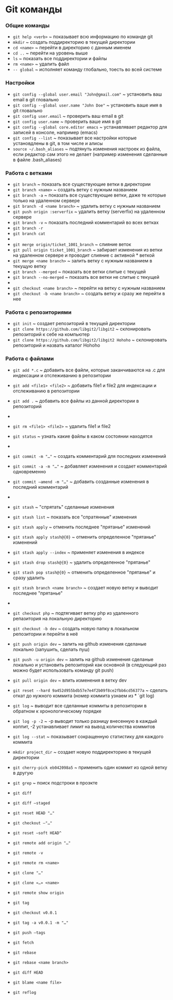 
# Git команды


### Общие команды

* `git help <verb>`  ~  показывает всю информацию по команде git <verb>  
* `mkdir`  ~  создать поддиректорию в текущей директории 
* `cd <name>`  ~  перейти в директорию с данным именем  
* `cd ..`  ~  перейти на уровень выше  
* `ls`  ~  показать все поддиректории и файлы
* `rm <name>`  ~  удалить файл
* `-- global`   ~   исполняет команду глобально, тоесть во всей системе

 
### Настройки

* `git config --global user.email "John@gmail.com"`   ~   установить ваш email в git гловально
* `git config --global user.name "John Doe"`   ~   установить ваше имя в git гловально 
* `git config user.email`   ~   проверить ваш email в git
* `git config user.name`   ~   проверить ваше имя в git
* `git config --global core.editor emacs`     ~   устанавлявает редактор для записей в консоле, например (emacs)
* `git config --list`   ~   показывает все настройки которые установдлены в git, в том числе и алисы
* `source ~/.bash_aliases`   ~   подтянуть изменения настроек из файла, если редактор сам этого не делает (например изменения сделанные в файле .bash_aliases)


### Работа с ветками

* `git branch`   ~   показать все существующие ветки в директории
* `git branch <name>`   ~  создать ветку с нужным названием
* `git branch -a`   ~   показать все существующие ветки, даже те которые только на удаленном сервере
* `git branch -d <name branch>`  ~  удалить ветку с нужным названием
* `git push origin :serverfix`  ~  удалить ветку (serverfix) на удаленном сервере
* `git branch -v`  ~  показать последний комментарий во всех ветках
* `git branch -r`
* `git branch cat`
*
* `git merge origin/ticket_1001_branch`   ~   слияние веток 
* `git pull origin ticket_1001_branch`   ~   забирает изменения из ветки на удаленном сервере и проводит слияние с активной * веткой
* `git merge <name branch>`  ~  залить ветку с нужным названием в текущую ветку
* `git branch --merged`  ~  показать все ветки слитые с текущей
* `git branch --no-merged`  ~  показать все ветки не слитые с текущей
*
* `git checkout <name branch>`  ~  перейти на ветку с нужным названием
* `git checkout -b <name branch>`  ~  создать ветку и сразу же перейти в нее



### Работа с репозиториями

* `git init`   ~   создает репозиторий в текущей директории
* `git clone https://github.com/libgit2/libgit2`   ~   склонировать репозиторий к себе на компьютер
* `git clone https://github.com/libgit2/libgit2 Hohoho`   ~   склонировать репозиторий и назвать каталог Hohoho


### Работа с файлами

* `git add *.c`   ~   добавить все файли, которые заканчиваются на .c для индексации и отслеживанию в репозитории
* `git add <file1> <file2>`   ~   добавить file1 и file2 для индексации и отслеживанию в репозитории
* `git add .`   ~   добавить все файлы из данной директории в репозиторий
* 
* `git rm <file1> <file2>`   ~   удалить file1 и file2
* `git status`   ~   узнать какие файлы в каком состоянии находятся
* 
* `git commit -m "…"`   ~   создать комментарий для последних изменений
* `git commit -a -m "…"`  ~  добавляет изменения и создает комментарий одновременно  
* `git commit —amend -m "…"`  ~  добавить созданные изменения в последний комментарий
* 
* `git stash`  ~  "спрятать" сделанные изменения
* `git stash list`  ~  показать все "спратянные" изменения
* `git stash apply`  ~  отменить последнее "прятанье" изменений 
* `git stash apply stash@{0}`  ~  отменить определенное "прятанье" изменений
* `git stash apply --index`  ~  применяет изменения в индексе
* `git stash drop stash@{0}`  ~  удалить определенное "прятанье"
* `git stash pop stash@{0}`  ~  отменить определенное "прятанье" и сразу удалить
* `git stash branch <name branch>`  ~  создает новую ветку и выводит последнее "прятанье"
*

* `git checkout php`   ~   подтягивает ветку php из удаленного репазитория на локальную директорию
* `git checkout -b dev`   ~   создать новую папку в локальном репозитории и перейти в неё
* `git push origin dev`   ~   залить на github изменения сделаные локально (запушить, сделать пуш)
* `git push -u origin dev`   ~   залить на github изменения сделаные локально и установить репозиторий как основной (в следующий раз можно будет использовать команду git push)
* `git pull origin dev`   ~   влить изменения в ветку dev
* `git reset --hard 9a452d955bdb57e7e4f2b09f8ce2fbb6cd56377a`   ~   сделать откат до нужного коммита (номер коммита узнаем из * `git log)
* `git log`   ~   выводит все сделанные коммиты в репозитории в обратном к хронологическому порядке
* `git log -p -2`   ~   -p выводит только разницу внесенную в каждый коппит, -2 устанавливает лимит на вывод количества коммитов
* `git log --stat`   ~   показывает сокращенную статистику для каждого коммита
* `mkdir project_dir`   ~   создает новую поддиректорию в текущей директории
* `git cherry-pick eb042098a5`   ~   применить один коммит из одной ветку в другую
* `git grep`   ~   поиск подстроки в проэкте
    

* `git diff`
* `git diff —staged`
* `git reset HEAD "…"`
* `git checkout —"…"`

* `git reset —soft HEAD^`

* `git remote add origin "…"`
* `git remote -v`
* `git remote rm <name>`
* `git clone "…"`
* `git clone «…» <name>`

* `git remote show origin`
* `git tag`
* `git checkout v0.0.1`
* `git tag -a v0.0.1 -m "…"`
* `git push —tags`
* `git fetch`
* `git rebase`
* `git rebase <name branch>`
* `git diff HEAD`
* `git blame <name file>`


* `git reflog`
